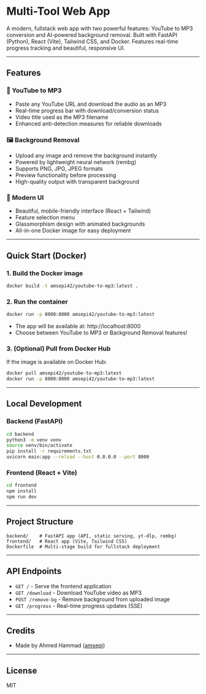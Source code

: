 # Multi-Tool Web App

A modern, fullstack web app with two powerful features: YouTube to MP3 conversion and AI-powered background removal. Built with FastAPI (Python), React (Vite), Tailwind CSS, and Docker. Features real-time progress tracking and beautiful, responsive UI.

---

## Features

### 🎵 YouTube to MP3
- Paste any YouTube URL and download the audio as an MP3
- Real-time progress bar with download/conversion status
- Video title used as the MP3 filename
- Enhanced anti-detection measures for reliable downloads

### 🖼️ Background Removal
- Upload any image and remove the background instantly
- Powered by lightweight neural network (rembg)
- Supports PNG, JPG, JPEG formats
- Preview functionality before processing
- High-quality output with transparent background

### 🎨 Modern UI
- Beautiful, mobile-friendly interface (React + Tailwind)
- Feature selection menu
- Glassmorphism design with animated backgrounds
- All-in-one Docker image for easy deployment

---

## Quick Start (Docker)

### 1. Build the Docker image
```sh
docker build -t amsepi42/youtube-to-mp3:latest .
```

### 2. Run the container
```sh
docker run -p 8000:8000 amsepi42/youtube-to-mp3:latest
```

- The app will be available at: http://localhost:8000
- Choose between YouTube to MP3 or Background Removal features!

### 3. (Optional) Pull from Docker Hub
If the image is available on Docker Hub:
```sh
docker pull amsepi42/youtube-to-mp3:latest
docker run -p 8000:8000 amsepi42/youtube-to-mp3:latest
```

---

## Local Development

### Backend (FastAPI)
```sh
cd backend
python3 -m venv venv
source venv/bin/activate
pip install -r requirements.txt
uvicorn main:app --reload --host 0.0.0.0 --port 8000
```

### Frontend (React + Vite)
```sh
cd frontend
npm install
npm run dev
```

---

## Project Structure
```
backend/    # FastAPI app (API, static serving, yt-dlp, rembg)
frontend/   # React app (Vite, Tailwind CSS)
Dockerfile  # Multi-stage build for fullstack deployment
```

---

## API Endpoints

- `GET /` - Serve the frontend application
- `GET /download` - Download YouTube video as MP3
- `POST /remove-bg` - Remove background from uploaded image
- `GET /progress` - Real-time progress updates (SSE)

---

## Credits
- Made by Ahmed Hammad ([amsepi](https://github.com/amsepi))

---

## License
MIT